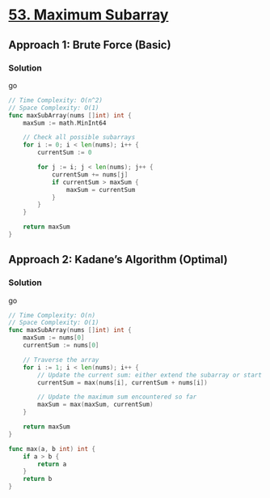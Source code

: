 # [53. Maximum Subarray](https://leetcode.com/problems/maximum-subarray/)

## Approach 1: Brute Force (Basic)

### Solution
go
```go
// Time Complexity: O(n^2)
// Space Complexity: O(1)
func maxSubArray(nums []int) int {
    maxSum := math.MinInt64

    // Check all possible subarrays
    for i := 0; i < len(nums); i++ {
        currentSum := 0

        for j := i; j < len(nums); j++ {
            currentSum += nums[j]
            if currentSum > maxSum {
                maxSum = currentSum
            }
        }
    }

    return maxSum
}
```

## Approach 2: Kadane’s Algorithm (Optimal)

### Solution
go
```go
// Time Complexity: O(n)
// Space Complexity: O(1)
func maxSubArray(nums []int) int {
    maxSum := nums[0]
    currentSum := nums[0]

    // Traverse the array
    for i := 1; i < len(nums); i++ {
        // Update the current sum: either extend the subarray or start a new one
        currentSum = max(nums[i], currentSum + nums[i])

        // Update the maximum sum encountered so far
        maxSum = max(maxSum, currentSum)
    }

    return maxSum
}

func max(a, b int) int {
    if a > b {
        return a
    }
    return b
}
```

